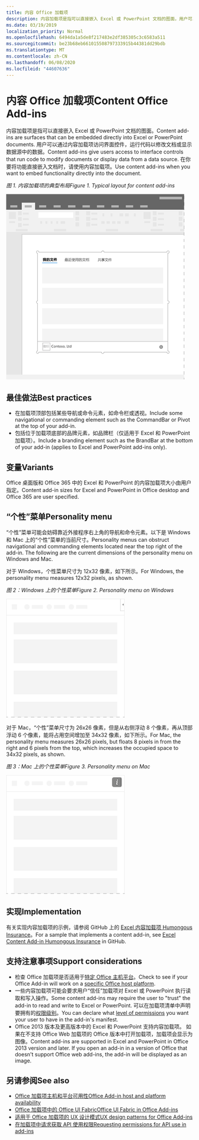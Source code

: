 ```yaml
---
title: 内容 Office 加载项
description: 内容加载项是指可以直接嵌入 Excel 或 PowerPoint 文档的图面，用户可以通过它访问界面控件，运行代码以修改文档或显示数据源中的数据。
ms.date: 03/19/2019
localization_priority: Normal
ms.openlocfilehash: 6494da1a5de8f217483e2df385305c3c6583a511
ms.sourcegitcommit: be23b68eb661015508797333915b44381dd29bdb
ms.translationtype: MT
ms.contentlocale: zh-CN
ms.lasthandoff: 06/08/2020
ms.locfileid: "44607636"
---
```

# <a name="content-office-add-ins"></a><span data-ttu-id="38ca8-103">内容 Office 加载项</span><span class="sxs-lookup"><span data-stu-id="38ca8-103">Content Office Add-ins</span></span>

<span data-ttu-id="38ca8-104">内容加载项是指可以直接嵌入 Excel 或 PowerPoint 文档的图面。</span><span class="sxs-lookup"><span data-stu-id="38ca8-104">Content add-ins are surfaces that can be embedded directly into Excel or PowerPoint documents.</span></span> <span data-ttu-id="38ca8-105">用户可以通过内容加载项访问界面控件，运行代码以修改文档或显示数据源中的数据。</span><span class="sxs-lookup"><span data-stu-id="38ca8-105">Content add-ins give users access to interface controls that run code to modify documents or display data from a data source.</span></span> <span data-ttu-id="38ca8-106">在你要将功能直接嵌入文档时，请使用内容加载项。</span><span class="sxs-lookup"><span data-stu-id="38ca8-106">Use content add-ins when you want to embed functionality directly into the document.</span></span>  

<span data-ttu-id="38ca8-107">*图 1. 内容加载项的典型布局*</span><span class="sxs-lookup"><span data-stu-id="38ca8-107">*Figure 1. Typical layout for content add-ins*</span></span>

![显示内容加载项的典型布局的示例图像。](../images/overview-with-app-content.png)

## <a name="best-practices"></a><span data-ttu-id="38ca8-109">最佳做法</span><span class="sxs-lookup"><span data-stu-id="38ca8-109">Best practices</span></span>

- <span data-ttu-id="38ca8-110">在加载项顶部包括某些导航或命令元素，如命令栏或透视。</span><span class="sxs-lookup"><span data-stu-id="38ca8-110">Include some navigational or commanding element such as the CommandBar or Pivot at the top of your add-in.</span></span>
- <span data-ttu-id="38ca8-111">包括位于加载项底部的品牌元素，如品牌栏（仅适用于 Excel 和 PowerPoint 加载项）。</span><span class="sxs-lookup"><span data-stu-id="38ca8-111">Include a branding element such as the BrandBar at the bottom of your add-in (applies to Excel and PowerPoint add-ins only).</span></span>

## <a name="variants"></a><span data-ttu-id="38ca8-112">变量</span><span class="sxs-lookup"><span data-stu-id="38ca8-112">Variants</span></span>

<span data-ttu-id="38ca8-113">Office 桌面版和 Office 365 中的 Excel 和 PowerPoint 的内容加载项大小由用户指定。</span><span class="sxs-lookup"><span data-stu-id="38ca8-113">Content add-in sizes for Excel and PowerPoint in Office desktop and Office 365 are user specified.</span></span>

## <a name="personality-menu"></a><span data-ttu-id="38ca8-114">“个性”菜单</span><span class="sxs-lookup"><span data-stu-id="38ca8-114">Personality menu</span></span>

<span data-ttu-id="38ca8-p102">“个性”菜单可能会妨碍靠近外接程序右上角的导航和命令元素。以下是 Windows 和 Mac 上的“个性”菜单的当前尺寸。</span><span class="sxs-lookup"><span data-stu-id="38ca8-p102">Personality menus can obstruct navigational and commanding elements located near the top right of the add-in. The following are the current dimensions of the personality menu on Windows and Mac.</span></span>

<span data-ttu-id="38ca8-117">对于 Windows，个性菜单尺寸为 12x32 像素，如下所示。</span><span class="sxs-lookup"><span data-stu-id="38ca8-117">For Windows, the personality menu measures 12x32 pixels, as shown.</span></span>

<span data-ttu-id="38ca8-118">*图 2：Windows 上的个性菜单*</span><span class="sxs-lookup"><span data-stu-id="38ca8-118">*Figure 2. Personality menu on Windows*</span></span> 

![显示 Windows 桌面上个性菜单的图像](../images/personality-menu-win.png)


<span data-ttu-id="38ca8-120">对于 Mac，“个性”菜单尺寸为 26x26 像素，但是从右侧浮动 8 个像素，再从顶部浮动 6 个像素，能将占用空间增加至 34x32 像素，如下所示。</span><span class="sxs-lookup"><span data-stu-id="38ca8-120">For Mac, the personality menu measures 26x26 pixels, but floats 8 pixels in from the right and 6 pixels from the top, which increases the occupied space to 34x32 pixels, as shown.</span></span>

<span data-ttu-id="38ca8-121">*图 3：Mac 上的个性菜单*</span><span class="sxs-lookup"><span data-stu-id="38ca8-121">*Figure 3. Personality menu on Mac*</span></span>

![显示 Mac 桌面上个性菜单的图像](../images/personality-menu-mac.png)

## <a name="implementation"></a><span data-ttu-id="38ca8-123">实现</span><span class="sxs-lookup"><span data-stu-id="38ca8-123">Implementation</span></span>

<span data-ttu-id="38ca8-124">有关实现内容加载项的示例，请参阅 GitHub 上的 [Excel 内容加载项 Humongous Insurance](https://github.com/OfficeDev/Excel-Content-Add-in-Humongous-Insurance)。</span><span class="sxs-lookup"><span data-stu-id="38ca8-124">For a sample that implements a content add-in, see [Excel Content Add-in Humongous Insurance](https://github.com/OfficeDev/Excel-Content-Add-in-Humongous-Insurance) in GitHub.</span></span>

## <a name="support-considerations"></a><span data-ttu-id="38ca8-125">支持注意事项</span><span class="sxs-lookup"><span data-stu-id="38ca8-125">Support considerations</span></span>

- <span data-ttu-id="38ca8-126">检查 Office 加载项是否适用于[特定 Office 主机平台](../overview/office-add-in-availability.md)。</span><span class="sxs-lookup"><span data-stu-id="38ca8-126">Check to see if your Office Add-in will work on a [specific Office host platform](../overview/office-add-in-availability.md).</span></span>
- <span data-ttu-id="38ca8-127">一些内容加载项可能会要求用户“信任”加载项对 Excel 或 PowerPoint 执行读取和写入操作。</span><span class="sxs-lookup"><span data-stu-id="38ca8-127">Some content add-ins may require the user to "trust" the add-in to read and write to Excel or PowerPoint.</span></span> <span data-ttu-id="38ca8-128">可以在加载项清单中声明要拥有的[权限级别](../develop/requesting-permissions-for-api-use-in-content-and-task-pane-add-ins.md)。</span><span class="sxs-lookup"><span data-stu-id="38ca8-128">You can declare what [level of permissions](../develop/requesting-permissions-for-api-use-in-content-and-task-pane-add-ins.md) you want your user to have in the add-in's manifest.</span></span>  
- <span data-ttu-id="38ca8-p104">Office 2013 版本及更高版本中的 Excel 和 PowerPoint 支持内容加载项。 如果在不支持 Office Web 加载项的 Office 版本中打开加载项，加载项会显示为图像。</span><span class="sxs-lookup"><span data-stu-id="38ca8-p104">Content add-ins are supported in Excel and PowerPoint in Office 2013 version and later. If you open an add-in in a version of Office that doesn't support Office web add-ins, the add-in will be displayed as an image.</span></span>

## <a name="see-also"></a><span data-ttu-id="38ca8-131">另请参阅</span><span class="sxs-lookup"><span data-stu-id="38ca8-131">See also</span></span>

- [<span data-ttu-id="38ca8-132">Office 加载项主机和平台可用性</span><span class="sxs-lookup"><span data-stu-id="38ca8-132">Office Add-in host and platform availability</span></span>](../overview/office-add-in-availability.md)
- [<span data-ttu-id="38ca8-133">Office 加载项中的 Office UI Fabric</span><span class="sxs-lookup"><span data-stu-id="38ca8-133">Office UI Fabric in Office Add-ins</span></span>](../design/office-ui-fabric.md)
- [<span data-ttu-id="38ca8-134">适用于 Office 加载项的 UX 设计模式</span><span class="sxs-lookup"><span data-stu-id="38ca8-134">UX design patterns for Office Add-ins</span></span>](../design/ux-design-pattern-templates.md)
- [<span data-ttu-id="38ca8-135">在加载项中请求获取 API 使用权限</span><span class="sxs-lookup"><span data-stu-id="38ca8-135">Requesting permissions for API use in add-ins</span></span>](../develop/requesting-permissions-for-api-use-in-content-and-task-pane-add-ins.md)
